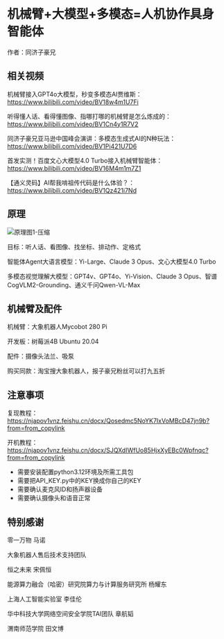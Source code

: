 # 机械臂+大模型+多模态=人机协作具身智能体

作者：同济子豪兄

## 相关视频

机械臂接入GPT4o大模型，秒变多模态AI贾维斯：https://www.bilibili.com/video/BV18w4m1U7Fi

听得懂人话、看得懂图像、指哪打哪的机械臂是怎么炼成的：https://www.bilibili.com/video/BV1Cn4y1R7V2

同济子豪兄亚马逊中国峰会演讲：多模态生成式AI的N种玩法：https://www.bilibili.com/video/BV1Pi421U7D6

首发实测！百度文心大模型4.0 Turbo接入机械臂智能体：https://www.bilibili.com/video/BV16M4m1m7Z1

【通义灵码】AI帮我啃祖传代码是什么体验？：https://www.bilibili.com/video/BV1Qz421i7Nd

## 原理

![原理图1-压缩](https://github.com/user-attachments/assets/82dea292-59fb-4c0d-b5df-91b346267e6c)

目标：听人话、看图像、找坐标、排动作、定格式

智能体Agent大语言模型：Yi-Large、Claude 3 Opus、文心大模型4.0 Turbo

多模态视觉理解大模型：GPT4v、GPT4o、Yi-Vision、Claude 3 Opus、智谱CogVLM2-Grounding、通义千问Qwen-VL-Max

## 机械臂及配件

机械臂：大象机器人Mycobot 280 Pi

开发板：树莓派4B Ubuntu 20.04

配件：摄像头法兰、吸泵

购买同款：淘宝搜大象机器人，报子豪兄粉丝可以打九五折

## 注意事项

复现教程：https://njapov1vnz.feishu.cn/docx/Qosedmc5NoYK7IxVoMBcD47jn9b?from=from_copylink

开机教程：https://njapov1vnz.feishu.cn/docx/SJQXdIWfUo85HjxXyEBc0Wpfnqc?from=from_copylink

- 需要安装配置python3.12环境及所需工具包
- 需要把API_KEY.py中的KEY换成你自己的KEY
- 需要确认麦克风ID和扬声器设备
- 需要确认摄像头和语音正常

## 特别感谢

零一万物 马诺

大象机器人售后技术支持团队

恒之未来 宋佩恒

能源算力融合（哈密）研究院算力与计算服务研究所 杨耀东

上海人工智能实验室 李佳伦

华中科技大学网络空间安全学院TAI团队 章航韬

渭南师范学院 田文博


